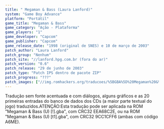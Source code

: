 ```yaml
---
title: " Megaman & Bass (Laura Lanford)"
system: "Game Boy Advance"
platform: "Portátil"
game_title: "Megaman & Bass"
game_category: "Ação - Plataforma"
game_players: "1"
game_developer: "Capcom"
game_publisher: "Capcom"
game_release_date: "1998 (original de SNES) e 10 de março de 2003"
patch_author: "Laura Lanford"
patch_group: "Nenhum"
patch_site: "//lanford.hpg.com.br (fora do ar)"
patch_version: "0.6"
patch_release: "29 de junho de 2003"
patch_type: "Patch IPS dentro de pacote ZIP"
patch_progress: "???"
patch_images: ["//img.romhackers.org/traducoes/%5BGBA%5D%20Megaman%20&%20Bass%20-%20Laura%20Lanford%20-%201.png","//img.romhackers.org/traducoes/%5BGBA%5D%20Megaman%20&%20Bass%20-%20Laura%20Lanford%20-%202.png","//img.romhackers.org/traducoes/%5BGBA%5D%20Megaman%20&%20Bass%20-%20Laura%20Lanford%20-%203.png"]
---
```

Tradução sem fonte acentuada e com diálogos, alguns gráficos e as 20 primeiras entradas do banco de dados dos CDs (a maior parte textual do jogo) traduzidos.ATENÇÃO:Esta tradução pode ser aplicada na ROM "Megaman & Bass (U) [!].gba", com CRC32 EEA68C2E, ou na ROM "Megaman & Bass (U) [t1].gba", com CRC32 9CC1CFF6 (ambas com código A6ME).